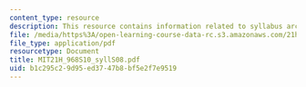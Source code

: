 ```yaml
---
content_type: resource
description: This resource contains information related to syllabus archive for 2008.
file: /media/https%3A/open-learning-course-data-rc.s3.amazonaws.com/21h-968j-nature-environment-and-empire-spring-2010/b1c295c29d95ed3747b8bf5e2f7e9519_MIT21H_968S10_syllS08.pdf
file_type: application/pdf
resourcetype: Document
title: MIT21H_968S10_syllS08.pdf
uid: b1c295c2-9d95-ed37-47b8-bf5e2f7e9519
---
```

